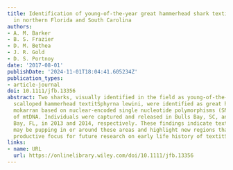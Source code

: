 ```yaml
---
title: Identification of young-of-the-year great hammerhead shark textitSphyrna mokarran
  in northern Florida and South Carolina
authors:
- A. M. Barker
- B. S. Frazier
- D. M. Bethea
- J. R. Gold
- D. S. Portnoy
date: '2017-08-01'
publishDate: '2024-11-01T18:04:41.605234Z'
publication_types:
- article-journal
doi: 10.1111/jfb.13356
abstract: Two sharks, visually identified in the field as young-of-the-year (YOY)
  scalloped hammerhead textitSphyrna lewini, were identified as great hammerhead textitSphyrna
  mokarran based on nuclear-encoded single nucleotide polymorphisms (SNPs) and sequences
  of mtDNA. Individuals were captured and released in Bulls Bay, SC, and Saint Joseph
  Bay, FL, in 2013 and 2014, respectively. These findings indicate textitS. mokarran
  may be pupping in or around these areas and highlight new regions that may be a
  productive focus for future research on early life history of textitS. mokarran.
links:
- name: URL
  url: https://onlinelibrary.wiley.com/doi/10.1111/jfb.13356
---
```

